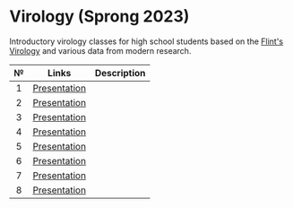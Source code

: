 # Virology (Sprong 2023)

Introductory virology classes for high school students based on the [Flint's Virology](https://disk.yandex.ru/i/oszn3EVmHo5XiA) and various data from modern research. 

| № | Links | Description | 
| :-----: | :-----: | :----- | 
| 1 | [Presentation]() |  |
| 2 | [Presentation]() |  |
| 3 | [Presentation]() |  |
| 4 | [Presentation]() |  |
| 5 | [Presentation]() |  |
| 6 | [Presentation]() |  |
| 7 | [Presentation]() |  |
| 8 | [Presentation]() |  |
